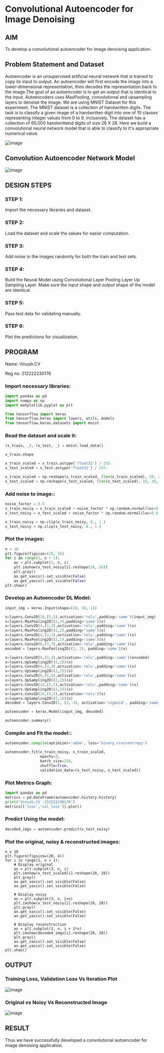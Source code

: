 # Convolutional Autoencoder for Image Denoising

## AIM

To develop a convolutional autoencoder for image denoising application.

## Problem Statement and Dataset
Autoencoder is an unsupervised artificial neural network that is trained to copy its input to output. An autoencoder will first encode the image into a lower-dimensional representation, then decodes the representation back to the image.The goal of an autoencoder is to get an output that is identical to the input. Autoencoders uses MaxPooling, convolutional and upsampling layers to denoise the image. We are using MNIST Dataset for this experiment. The MNIST dataset is a collection of handwritten digits. The task is to classify a given image of a handwritten digit into one of 10 classes representing integer values from 0 to 9, inclusively. The dataset has a collection of 60,000 handwrittend digits of size 28 X 28. Here we build a convolutional neural network model that is able to classify to it's appropriate numerical value.


![image](https://github.com/vinushcv/convolutional-denoising-autoencoder/assets/113975318/1e8c6cdf-4076-4215-ae2f-7a0d750130fe)


## Convolution Autoencoder Network Model

![image](https://github.com/vinushcv/convolutional-denoising-autoencoder/assets/113975318/a070df8a-178c-46f7-8dfa-1e6d7439bc85)


## DESIGN STEPS

### STEP 1:
Import the necessary libraries and dataset.
### STEP 2:
Load the dataset and scale the values for easier computation.
### STEP 3:
Add noise to the images randomly for both the train and test sets.
### STEP 4:
Build the Neural Model using
Convolutional Layer
Pooling Layer
Up Sampling Layer. Make sure the input shape and output shape of the model are identical.
### STEP 5:
Pass test data for validating manually.
### STEP 6:
Plot the predictions for visualization.

## PROGRAM
Name: Vinush.CV

Reg no: 212222230176

### Import necessary libraries:
```python
import pandas as pd
import numpy as np
import matplotlib.pyplot as plt

from tensorflow import keras
from tensorflow.keras import layers, utils, models
from tensorflow.keras.datasets import mnist
```
### Read the dataset and scale it:
```python
(x_train, _), (x_test, _) = mnist.load_data()

x_train.shape

x_train_scaled = x_train.astype('float32') / 255.
x_test_scaled = x_test.astype('float32') / 255.

x_train_scaled = np.reshape(x_train_scaled, (len(x_train_scaled), 28, 28, 1))
x_test_scaled = np.reshape(x_test_scaled, (len(x_test_scaled), 28, 28, 1))
```
### Add noise to image::
```python
noise_factor = 0.5
x_train_noisy = x_train_scaled + noise_factor * np.random.normal(loc=0.0, scale=1.0, size=x_train_scaled.shape)
x_test_noisy = x_test_scaled + noise_factor * np.random.normal(loc=0.0, scale=1.0, size=x_test_scaled.shape)

x_train_noisy = np.clip(x_train_noisy, 0., 1.)
x_test_noisy = np.clip(x_test_noisy, 0., 1.)
```
### Plot the images:
```python
n = 10
plt.figure(figsize=(20, 2))
for i in range(1, n + 1):
    ax = plt.subplot(1, n, i)
    plt.imshow(x_test_noisy[i].reshape(28, 28))
    plt.gray()
    ax.get_xaxis().set_visible(False)
    ax.get_yaxis().set_visible(False)
plt.show()
```
### Develop an Autoencoder DL Model:
```python
input_img = keras.Input(shape=(28, 28, 1))

x=layers.Conv2D(16,(5,5),activation='relu',padding='same')(input_img)
x=layers.MaxPooling2D((2,2),padding='same')(x)
x=layers.Conv2D(4,(3,3),activation='relu',padding='same')(x)
x=layers.MaxPooling2D((2,2),padding='same')(x)
x=layers.Conv2D(4,(3,3),activation='relu',padding='same')(x)
x=layers.MaxPooling2D((2,2),padding='same')(x)
x=layers.Conv2D(8,(7,7),activation='relu',padding='same')(x)
encoded = layers.MaxPooling2D((2, 2), padding='same')(x)

x=layers.Conv2D(4,(3,3),activation='relu',padding='same')(encoded)
x=layers.UpSampling2D((2,2))(x)
x=layers.Conv2D(4,(3,3),activation='relu',padding='same')(x)
x=layers.UpSampling2D((2,2))(x)
x=layers.Conv2D(8,(5,5),activation='relu',padding='same')(x)
x=layers.UpSampling2D((2,2))(x)
x=layers.Conv2D(16,(5,5),activation='relu',padding='same')(x)
x=layers.UpSampling2D((2,2))(x)
x=layers.Conv2D(16,(5,5),activation='relu')(x)
x=layers.UpSampling2D((1,1))(x)
decoded = layers.Conv2D(1, (3, 3), activation='sigmoid', padding='same')(x)

autoencoder = keras.Model(input_img, decoded)

autoencoder.summary()
```
### Compile and Fit the model::
```python
autoencoder.compile(optimizer='adam', loss='binary_crossentropy')

autoencoder.fit(x_train_noisy, x_train_scaled,
                epochs=3,
                batch_size=256,
                shuffle=True,
                validation_data=(x_test_noisy, x_test_scaled))
```
### Plot Metrics Graph:
```python
import pandas as pd
metrics = pd.DataFrame(autoencoder.history.history)
print("Vinush.CV -212222230176")
metrics[['loss','val_loss']].plot()
```
### Predict Using the model:
```python
decoded_imgs = autoencoder.predict(x_test_noisy)
```
### Plot the original, noisy & reconstructed images:
```
n = 10
plt.figure(figsize=(20, 4))
for i in range(1, n + 1):
    # Display original
    ax = plt.subplot(3, n, i)
    plt.imshow(x_test_scaled[i].reshape(28, 28))
    plt.gray()
    ax.get_xaxis().set_visible(False)
    ax.get_yaxis().set_visible(False)

    # Display noisy
    ax = plt.subplot(3, n, i+n)
    plt.imshow(x_test_noisy[i].reshape(28, 28))
    plt.gray()
    ax.get_xaxis().set_visible(False)
    ax.get_yaxis().set_visible(False)    

    # Display reconstruction
    ax = plt.subplot(3, n, i + 2*n)
    plt.imshow(decoded_imgs[i].reshape(28, 28))
    plt.gray()
    ax.get_xaxis().set_visible(False)
    ax.get_yaxis().set_visible(False)
plt.show()
```

## OUTPUT

### Training Loss, Validation Loss Vs Iteration Plot

![image](https://github.com/vinushcv/convolutional-denoising-autoencoder/assets/113975318/c7cf4717-3da0-497f-a78f-dd8344e7ae49)


### Original vs Noisy Vs Reconstructed Image

![image](https://github.com/vinushcv/convolutional-denoising-autoencoder/assets/113975318/35711ece-a76d-4dbc-8f94-fa829dbaa90f)




## RESULT
Thus we have successfully developed a convolutional autoencoder for image denoising application.

